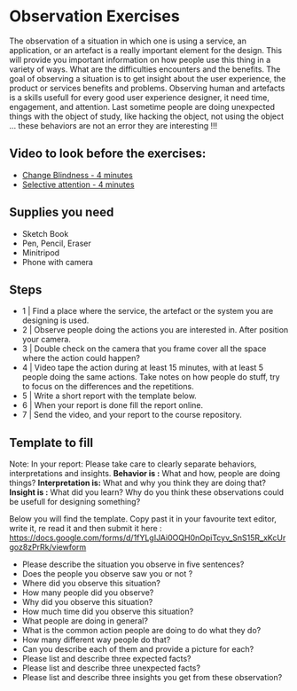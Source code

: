 # Observation Exercises

The observation of a situation in which one is using a service, an application, or an artefact is a really important element for the design. This will provide you important information on how people use this thing in a variety of ways. What are the difficulties encounters and the benefits. 
The goal of observing a situation is to get insight about the user experience, the product or services benefits and problems. Observing human and artefacts is a skills usefull for every good user experience designer, it need time, engagement, and attention. Last sometime people are doing unexpected things with the object of study, like hacking the object, not using the object … these behaviors are not an error they are interesting !!! 



## Video to look before the exercises: 

* [Change Blindness - 4 minutes](https://www.youtube.com/watch?v=VkrrVozZR2c)
* [Selective attention - 4 minutes](https://www.youtube.com/watch?v=vJG698U2Mvo)


## Supplies you need

* Sketch Book
* Pen, Pencil, Eraser
* Minitripod
* Phone with camera


## Steps

* 1 | Find a place where the service, the artefact or the system you are designing is used. 
* 2 | Observe people doing the actions you are interested in. After position your camera. 
* 3 | Double check on the camera that you frame cover all the space where the action could happen?
* 4 | Video tape the action during at least 15 minutes, with at least 5 people doing the same actions. Take notes on how people do stuff, try to focus on the differences and  the repetitions.
* 5 | Write a short report with the template below.
* 6 | When your report is done fill  the report online.
* 7 | Send the video, and your report to the course repository.


## Template to fill 

Note: In your report: Please take care to clearly separate behaviors, interpretations and insights. 
**Behavior is :**  What and how, people are doing things?
**Interpretation is:** What and why you think they are doing that?
**Insight is :** What did you learn? Why do you think these observations could be usefull for designing something?

Below you will find the template. 
Copy past it in your favourite text editor, write it, re read it and then submit it here : 
https://docs.google.com/forms/d/1fYLgIJAi0OQH0nOpiTcyv_SnS15R_xKcUrgoz8zPrRk/viewform


* Please describe the situation  you observe in five sentences? 
* Does the people you observe saw you or not ?
* Where did you observe this situation? 
* How many people did you observe?
* Why did you observe this situation?
* How much time did you observe this situation?
* What people are doing in general? 
* What is the common action people are doing to do what they do?
* How many different way people do that? 
* Can you describe each of them and provide a picture for each?
* Please list and describe three expected facts? 
* Please list and describe three unexpected facts? 
* Please list and describe three insights you get from these observation?



